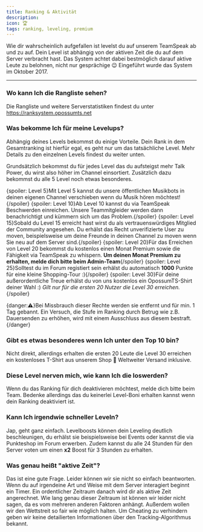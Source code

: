 ```yaml
---
title: Ranking & Aktivität
description:
icon: 🏆
tags: ranking, leveling, premium
---
```


Wie dir wahrscheinlich aufgefallen ist levelst du auf unserem TeamSpeak ab und zu auf. Dein Level ist abhängig von der aktiven Zeit die du auf dem Server verbracht hast. Das System achtet dabei bestmöglich darauf aktive Leute zu belohnen, nicht nur gesprächige 😉 Eingeführt wurde das System im Oktober 2017.

----------

### Wo kann Ich die Rangliste sehen?
Die Rangliste und weitere Serverstatistiken findest du unter https://ranksystem.opossumts.net

### Was bekomme Ich für meine Levelups?
Abhängig deines Levels bekommst du einige Vorteile. Dein Rank in dem Gesamtranking ist hierfür egal, es geht nur um das tatsächliche Level. Mehr Details zu den einzelnen Levels findest du weiter unten.

Grundsätzlich bekommst du für jedes Level das du aufsteigst mehr Talk Power, du wirst also höher im Channel einsortiert. Zusätzlich dazu bekommst du alle 5 Level noch etwas besonderes.

{spoiler: Level 5}Mit Level 5 kannst du unsere öffentlichen Musikbots in deinen eigenen Channel verschieben wenn du Musik hören möchtest!{/spoiler}
{spoiler: Level 10}Ab Level 10 kannst du via TeamSpeak Beschwerden einreichen. Unsere Teammitgleider werden dann benachrichtigt und kümmern sich um das Problem.{/spoiler}
{spoiler: Level 15}Sobald du Level 15 erreicht hast wirst du als vertrauenswürdiges Mitglied der Community angesehen. Du erhälst das Recht unverifizierte User zu moven, beispielsweise um deine Freunde in deinen Channel zu moven wenn Sie neu auf dem Server sind.{/spoiler}
{spoiler: Level 20}Für das Erreichen von Level 20 bekommst du kostenlos einen Monat Premium sowie die Fähigkeit via TeamSpeak zu whispern. **Um deinen Monat Premium zu erhalten, melde dich bitte beim Admin-Team**{/spoiler}
{spoiler: Level 25}Solltest du im Forum registiert sein erhälst du automatisch **1000** Punkte für eine kleine Shopping-Tour :){/spoiler}
{spoiler: Level 30}Für deine außerordentliche Treue erhälst du von uns kostenlos ein OpossumTS-Shirt deiner Wahl :) _Gilt nur für die ersten 20 Nutzer die Level 30 erreichen._{/spoiler}

{danger:⚠️}Bei Missbrauch dieser Rechte werden sie entfernt und für min. 1 Tag gebannt. Ein Versuch, die Stufe im Ranking durch Betrug wie z.B. Dauersenden zu erhöhen, wird mit einem Ausschluss aus diesem bestraft.{/danger}

### Gibt es etwas besonderes wenn Ich unter den Top 10 bin?
Nicht direkt, allerdings erhalten die ersten 20 Leute die Level 30 erreichen ein kostenloses T-Shirt aus unserem Shop 🤗 Weltweiter Versand inklusive.

### Diese Level nerven mich, wie kann Ich die loswerden?
Wenn du das Ranking für dich deaktivieren möchtest, melde dich bitte beim Team. Bedenke allerdings das du keinerlei Level-Boni erhalten kannst wenn dein Ranking deaktiviert ist.

### Kann Ich irgendwie schneller Leveln?
Jap, geht ganz einfach. Levelboosts können dein Leveling deutlich beschleunigen, du erhälst sie beispielsweise bei Events oder kannst die via Punkteshop im Forum erwerben. Zudem kannst du alle 24 Stunden für den Server voten um einen **x2** Boost für 3 Stunden zu erhalten.

### Was genau heißt "aktive Zeit"?
Das ist eine gute Frage. Leider können wir sie nicht so einfach beantworten. Wenn du auf irgendeine Art und Weise mit dem Server interagiert beginnt ein Timer. Ein ordentlicher Zeitraum danach wird dir als aktive Zeit angerechnet. Wie lang genau dieser Zeitraum ist können wir leider nicht sagen, da es vom mehreren anderen Faktoren anhängt. Außerdem wollen wir den Wettstreit so fair wie möglich halten. Um Cheating zu verhindern geben wir keine detailierten Informationen über den Tracking-Algorithmus bekannt.  
